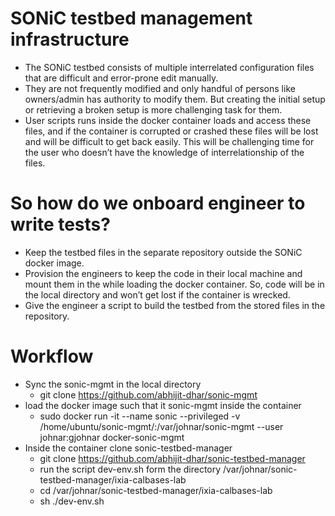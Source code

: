 # SONiC testbed management infrastructure
* The SONiC testbed consists of multiple interrelated configuration files that are difficult and error-prone edit manually.
* They are not frequently modified and only handful of persons like owners/admin has authority to modify them. But creating the initial setup or retrieving a broken setup is more challenging task for them.
* User scripts runs inside the docker container loads and access these files, and if the container is corrupted or crashed these files will be lost and will be difficult to get back easily. This will be challenging time for the user who doesn’t have the knowledge of interrelationship of the files.
# So how do we onboard engineer to write tests?
* Keep the testbed files in the separate repository outside the SONiC docker image.
* Provision the engineers to keep the code in their local machine and mount them in the while loading the docker container. So, code will be in the local directory and won’t get lost if the container is wrecked.
* Give the engineer a script to build the testbed from the stored files in the repository.
# Workflow
* Sync the sonic-mgmt in the local directory
  * git clone https://github.com/abhijit-dhar/sonic-mgmt
* load the docker image such that it sonic-mgmt inside the container
  * sudo docker run -it --name sonic --privileged -v /home/ubuntu/sonic-mgmt/:/var/johnar/sonic-mgmt  --user johnar:gjohnar docker-sonic-mgmt
* Inside the container clone sonic-testbed-manager
  * git clone https://github.com/abhijit-dhar/sonic-testbed-manager
  * run the script dev-env.sh form the directory /var/johnar/sonic-testbed-manager/ixia-calbases-lab
  * cd /var/johnar/sonic-testbed-manager/ixia-calbases-lab
  * sh ./dev-env.sh




